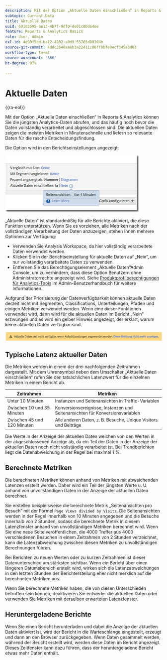 ```yaml
---
description: Mit der Option „Aktuelle Daten einschließen“ in Reports & Analytics können Sie die jüngsten Analytics-Daten abrufen, und das häufig noch bevor die Daten vollständig verarbeitet und abgeschlossen sind. Die aktuellen Daten zeigen die meisten Metriken in Minutenschnelle und liefern so relevante Daten für die rasche Entscheidungsfindung.
subtopic: Current Data
title: Aktuelle Daten
uuid: 601d3695-be13-4b7f-9df0-de01c8bd64ee
feature: Reports & Analytics Basics
role: User, Admin
exl-id: 4e90f5ad-ba12-4282-a0d9-55765d88104b
source-git-commit: 4ddc2640aa8b3a22411c86ff8bfe0ecf345a3d63
workflow-type: tm+mt
source-wordcount: '566'
ht-degree: 97%

---
```


# Aktuelle Daten

{{ra-eol}}

Mit der Option „Aktuelle Daten einschließen“ in Reports &amp; Analytics können Sie die jüngsten Analytics-Daten abrufen, und das häufig noch bevor die Daten vollständig verarbeitet und abgeschlossen sind. Die aktuellen Daten zeigen die meisten Metriken in Minutenschnelle und liefern so relevante Daten für die rasche Entscheidungsfindung.

Die Option wird in den Berichtseinstellungen angezeigt:

![Screenshot „Aktuelle Daten“](assets/current_data.png)

„Aktuelle Daten“ ist standardmäßig für alle Berichte aktiviert, die diese Funktion unterstützen. Wenn Sie es vorziehen, alle Metriken nach der vollständigen Verarbeitung der Daten anzuzeigen, stehen Ihnen mehrere Optionen zur Verfügung:

* Verwenden Sie Analysis Workspace, da hier vollständig verarbeitete Daten verwendet werden.
* Klicken Sie in der Berichtseinstellung für aktuelle Daten auf „Nein“, um nur vollständig verarbeitete Daten zu verwenden.
* Entfernen Sie das Berechtigungselement „Aktuelle Daten“Admin Console, um zu verhindern, dass diese Option Benutzern ohne Administratorrechte angezeigt wird. Siehe [Produktprofilberechtigungen für Analytics-Tools](/help/admin/admin-console/permissions/analytics-tools.md) im Admin-Benutzerhandbuch für weitere Informationen.

Aufgrund der Priorisierung der Datenverfügbarkeit können aktuelle Daten derzeit nicht mit Segmenten, Classifications, Unterteilungen, Pfaden und einigen Metriken verwendet werden. Wenn eine dieser Funktionen verwendet wird, dann wird für die aktuellen Daten im Bericht „Nein“ erzwungen und es wird ein gelber Hinweis angezeigt, der erklärt, warum keine aktuellen Daten verfügbar sind.

![Hinweis zu aktuellen Daten](assets/current_data_notice.png)

## Typische Latenz aktueller Daten

Die Metriken werden in einem der drei nachfolgenden Zeitrahmen dargestellt. Mit dem Uhrensymbol neben dem Umschalter „Aktuelle Daten einschließen“ rufen Sie den tatsächlichen Latenzwert für die einzelnen Metriken in einem Bericht ab.

| Zeitrahmen | Metriken |
| --- | --- |
| Unter 10 Minuten | Instanzen und Seitenansichten in Traffic-Variablen |
| Zwischen 10 und 35 Minuten | Konversionsereignisse, Instanzen und Seitenansichten für Konversionsvariablen |
| Zwischen 45 und 120 Minuten | Alle anderen Daten, z. B. Besuche, Unique Visitors und Beiträge |

Die Werte in der Anzeige der aktuellen Daten weichen von den Werten in der abgeschlossenen Anzeige ab, da ein Teil der Daten in der Anzeige der aktuellen Daten noch nicht vollständig verarbeitet ist. Bei Trendberichten liegt die Datenabweichung in der Regel bei maximal 1 %.

## Berechnete Metriken

Die berechneten Metriken können anhand von Metriken mit abweichenden Latenzen erstellt werden. Daher wird ein Teil der jüngsten Werte u. U. anhand von unvollständigen Daten in der Anzeige der aktuellen Daten berechnet.

Sie erstellen beispielsweise die berechnete Metrik „Seitenansichten pro Besuch“ mit der Formel `Page Views divided by Visits`. Die Seitenansichten werden in der Regel innerhalb von 10 Minuten angegeben und die Besuche innerhalb von 2 Stunden, sodass die berechnete Metrik in diesem Latenzfenster anhand von unvollständigen Metriken berechnet wird. Wenn Sie eine neue Seite veröffentlichen, die 4000 Treffer aus 4000 verschiedenen Besuchen in einem Zeitrahmen von 2 Stunden verzeichnet, kann die Latenzabweichung zwischen diesen Metriken zu unvollständigen Berechnungen führen.

Bei Berichten zu neuen Werten oder zu kurzen Zeitrahmen ist dieser Datenunterschied am stärksten sichtbar. Wenn ein Bericht über einen längeren Datumsbereich erstellt wird, wirken sich die Latenzabweichungen in den letzten Stunden der Berichterstellung eher nicht merklich auf die berechneten Metriken aus.

Wenn Sie berechnete Metriken haben, die von diesen Unterschieden betroffen sein können, deaktivieren Sie entweder die aktuellen Daten oder verwenden Sie Metriken mit derselben erwarteten Latenzfenster.

## Heruntergeladene Berichte

Wenn Sie einen Bericht herunterladen und dabei die Anzeige der aktuellen Daten aktiviert ist, wird der Bericht in die Warteschlange eingestellt, erzeugt und dann an den Browser zurückgegeben. Wenn Daten gesammelt werden, während der Bericht erstellt wird, werden diese Daten im Bericht angezeigt. Dieses Zeitfenster kann dazu führen, dass der heruntergeladene Bericht etwas mehr Daten enthält.
